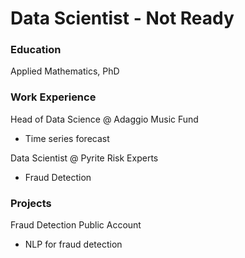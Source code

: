 # Data Scientist - Not Ready

### Education

Applied Mathematics, PhD

### Work Experience

Head of Data Science @ Adaggio Music Fund
- Time series forecast

Data Scientist @ Pyrite Risk Experts
- Fraud Detection

### Projects

Fraud Detection Public Account
- NLP for fraud detection
